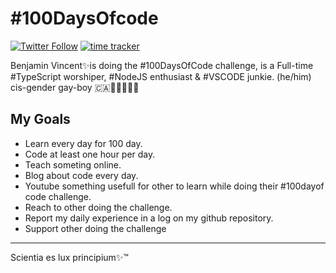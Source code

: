 
#  \#100DaysOfcode
[![Twitter Follow](https://img.shields.io/twitter/follow/Luxcium?label=Follow%20me&style=social)](https://twitter.com/Luxcium?ref_src=github001) [![time tracker](https://wakatime.com/badge/github/Luxcium/100DaysOfCode.svg)](https://wakatime.com/badge/github/Luxcium/100DaysOfCode)


Benjamin Vincent✨is doing the #100DaysOfCode challenge, is a Full-time #TypeScript worshiper, #NodeJS enthusiast & #VSCODE junkie. (he/him) cis-gender gay-boy 🇨🇦🍑🤓🐍🦋🍆

 ## My Goals

- Learn every day for 100 day.
- Code at least one hour per day.
- Teach someting online.
- Blog about code every day.
- Youtube something usefull for other to learn while doing their #100dayof code challenge.
- Reach to other doing the challenge.
- Report my daily experience in a log on my github repository.
- Support other doing the challenge

----
Scientia es lux principium✨™
